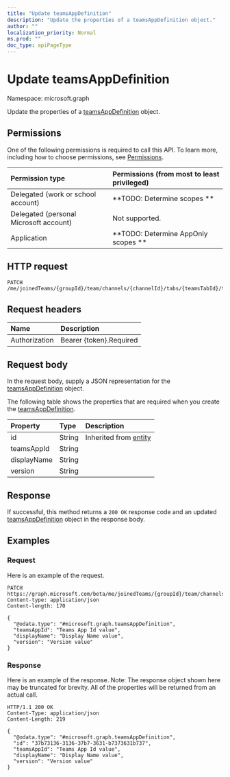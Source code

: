 ```yaml
---
title: "Update teamsAppDefinition"
description: "Update the properties of a teamsAppDefinition object."
author: ""
localization_priority: Normal
ms.prod: ""
doc_type: apiPageType
---
```


# Update teamsAppDefinition

Namespace: microsoft.graph

Update the properties of a [teamsAppDefinition](../resources/teamsappdefinition.md) object.

## Permissions
One of the following permissions is required to call this API. To learn more, including how to choose permissions, see [Permissions](/concepts/permissions-reference.md).

|Permission type|Permissions (from most to least privileged)|
|:---|:---|
|Delegated (work or school account)|**TODO: Determine scopes **|
|Delegated (personal Microsoft account)|Not supported.|
|Application|**TODO: Determine AppOnly scopes **|

## HTTP request
<!-- {
  "blockType": "ignored"
}
-->
``` http
PATCH /me/joinedTeams/{groupId}/team/channels/{channelId}/tabs/{teamsTabId}/teamsApp/appDefinitions/{teamsAppDefinitionId}
```

## Request headers
|Name|Description|
|:---|:---|
|Authorization|Bearer {token}.Required|

## Request body
In the request body, supply a JSON representation for the [teamsAppDefinition](../resources/teamsappdefinition.md) object.

The following table shows the properties that are required when you create the [teamsAppDefinition](../resources/teamsappdefinition.md).

|Property|Type|Description|
|:---|:---|:---|
|id|String| Inherited from [entity](../resources/entity.md)|
|teamsAppId|String||
|displayName|String||
|version|String||



## Response
If successful, this method returns a `200 OK` response code and an updated [teamsAppDefinition](../resources/teamsappdefinition.md) object in the response body.

## Examples

### Request
Here is an example of the request.
<!-- {
  "blockType": "request",
  "name": "update_teamsappdefinition"
}
-->
``` http
PATCH https://graph.microsoft.com/beta/me/joinedTeams/{groupId}/team/channels/{channelId}/tabs/{teamsTabId}/teamsApp/appDefinitions/{teamsAppDefinitionId}
Content-type: application/json
Content-length: 170

{
  "@odata.type": "#microsoft.graph.teamsAppDefinition",
  "teamsAppId": "Teams App Id value",
  "displayName": "Display Name value",
  "version": "Version value"
}
```

### Response
Here is an example of the response. Note: The response object shown here may be truncated for brevity. All of the properties will be returned from an actual call.
<!-- {
  "blockType": "response",
  "truncated": true
}
-->
``` http
HTTP/1.1 200 OK
Content-Type: application/json
Content-Length: 219

{
  "@odata.type": "#microsoft.graph.teamsAppDefinition",
  "id": "37b73136-3136-37b7-3631-b7373631b737",
  "teamsAppId": "Teams App Id value",
  "displayName": "Display Name value",
  "version": "Version value"
}
```

